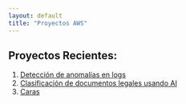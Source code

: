 ```yaml
---
layout: default
title: "Proyectos AWS"
---
```


## Proyectos Recientes:
1. [Detección de anomalías en logs](proyecto1-logs.md)
2. [Clasificación de documentos legales usando AI](proyecto2-doc-legal.md)
3. [Caras](proyecto3-rec-caras.md)
